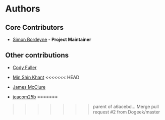 # Authors

## Core Contributors

* [Simon Bordeyne](https://github.com/Dogeek) - **Project Maintainer**

## Other contributions

* [Cody Fuller](https://github.com/cdfuller)

* [Min Shin Khant](https://github.com/minshinkhant)
<<<<<<< HEAD

* [James McClure](https://github.com/PeanutbutterWarrior)

* [jeacom25b](https://github.com/jeacom25b)
=======
>>>>>>> parent of a6acebd... Merge pull request #2 from Dogeek/master
